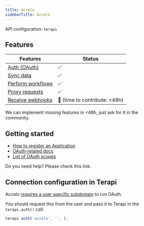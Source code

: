 ```yaml
---
title: Accelo
sidebarTitle: Accelo
---
```


API configuration: `terapi`

## Features

| Features | Status |
| - | - |
| [Auth (OAuth)](/integrate/guides/authorize-an-api) | ✅ |
| [Sync data](/integrate/guides/sync-data-from-an-api) | ✅ |
| [Perform workflows](/integrate/guides/perform-workflows-with-an-api) | ✅ |
| [Proxy requests](/integrate/guides/proxy-requests-to-an-api) | ✅ |
| [Receive webhooks](/integrate/guides/receive-webhooks-from-an-api) | 🚫 (time to contribute: &lt;48h) |

We can implement missing features in &lt;48h, just ask for it in the community.

## Getting started

-   [How to register an Application](https://api.accelo.com/docs/#registering-your-application)
-   [OAuth-related docs](https://api.accelo.com/docs/#authentication)
-   [List of OAuth scopes](https://api.accelo.com/docs/#scope)

Do you need help? Please check this link.

## Connection configuration in Terapi

Accelo [requires a user specific subdomain](https://api.accelo.com/docs/#oauth2-0-uri) to run OAuth.

You should request this from the user and pass it to Terapi in the `terapi.auth()` call:

```js
terapi.auth('accelo', '', );

